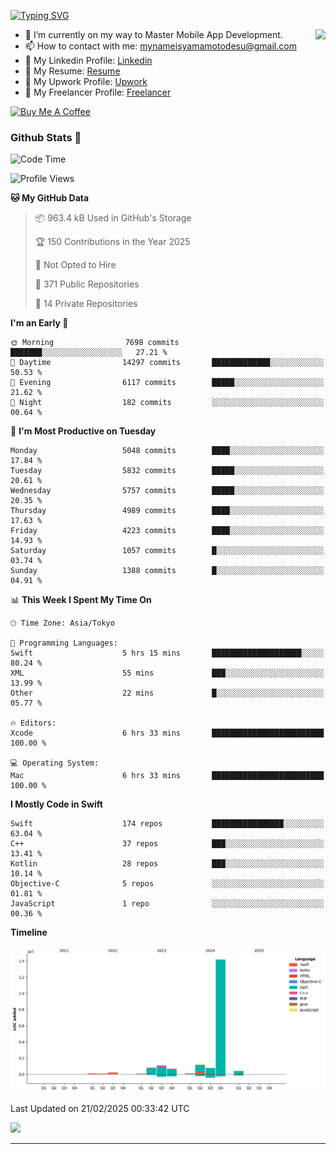 
[![Typing SVG](https://readme-typing-svg.demolab.com/?lines=Thank+You+For+Visiting!!;You+Are+Welcome✨;I+am+Kyo+Yamamoto;Mobile+Developer)](https://git.io/typing-svg)
<p>
<img align="right" src="https://media.giphy.com/media/26ufdb3cYKwbRtYVW/giphy.gif" style="max-width:100%;" height="150px">

- 🌱 I’m currently on my way to Master Mobile App Development.
- 📫 How to contact with me: mynameisyamamotodesu@gmail.com
- 🔗 My Linkedin Profile: [Linkedin](https://www.linkedin.com/in/kyo-yamamoto-a2ab50239)
- 🔗 My Resume: [Resume](https://www.kickresume.com/cv/rNok4e/)
- 🔗 My Upwork Profile: [Upwork](https://www.upwork.com/freelancers/~01aa9115102bb4af25)
- 🔗 My Freelancer Profile: [Freelancer](https://www.freelancer.com/u/yamamotodesu)

<a href="https://www.buymeacoffee.com/kyoyamamoto" target="_blank"><img src="https://cdn.buymeacoffee.com/buttons/default-orange.png" alt="Buy Me A Coffee" height="41" width="174"></a>

### Github Stats 🥇 
<!--START_SECTION:waka-->
![Code Time](http://img.shields.io/badge/Code%20Time-1%2C064%20hrs%2027%20mins-blue)

![Profile Views](http://img.shields.io/badge/Profile%20Views-0-blue)

**🐱 My GitHub Data** 

> 📦 963.4 kB Used in GitHub's Storage 
 > 
> 🏆 150 Contributions in the Year 2025
 > 
> 🚫 Not Opted to Hire
 > 
> 📜 371 Public Repositories 
 > 
> 🔑 14 Private Repositories 
 > 
**I'm an Early 🐤** 

```text
🌞 Morning                7698 commits        ███████░░░░░░░░░░░░░░░░░░   27.21 % 
🌆 Daytime                14297 commits       █████████████░░░░░░░░░░░░   50.53 % 
🌃 Evening                6117 commits        █████░░░░░░░░░░░░░░░░░░░░   21.62 % 
🌙 Night                  182 commits         ░░░░░░░░░░░░░░░░░░░░░░░░░   00.64 % 
```
📅 **I'm Most Productive on Tuesday** 

```text
Monday                   5048 commits        ████░░░░░░░░░░░░░░░░░░░░░   17.84 % 
Tuesday                  5832 commits        █████░░░░░░░░░░░░░░░░░░░░   20.61 % 
Wednesday                5757 commits        █████░░░░░░░░░░░░░░░░░░░░   20.35 % 
Thursday                 4989 commits        ████░░░░░░░░░░░░░░░░░░░░░   17.63 % 
Friday                   4223 commits        ████░░░░░░░░░░░░░░░░░░░░░   14.93 % 
Saturday                 1057 commits        █░░░░░░░░░░░░░░░░░░░░░░░░   03.74 % 
Sunday                   1388 commits        █░░░░░░░░░░░░░░░░░░░░░░░░   04.91 % 
```


📊 **This Week I Spent My Time On** 

```text
🕑︎ Time Zone: Asia/Tokyo

💬 Programming Languages: 
Swift                    5 hrs 15 mins       ████████████████████░░░░░   80.24 % 
XML                      55 mins             ███░░░░░░░░░░░░░░░░░░░░░░   13.99 % 
Other                    22 mins             █░░░░░░░░░░░░░░░░░░░░░░░░   05.77 % 

🔥 Editors: 
Xcode                    6 hrs 33 mins       █████████████████████████   100.00 % 

💻 Operating System: 
Mac                      6 hrs 33 mins       █████████████████████████   100.00 % 
```

**I Mostly Code in Swift** 

```text
Swift                    174 repos           ████████████████░░░░░░░░░   63.04 % 
C++                      37 repos            ███░░░░░░░░░░░░░░░░░░░░░░   13.41 % 
Kotlin                   28 repos            ███░░░░░░░░░░░░░░░░░░░░░░   10.14 % 
Objective-C              5 repos             ░░░░░░░░░░░░░░░░░░░░░░░░░   01.81 % 
JavaScript               1 repo              ░░░░░░░░░░░░░░░░░░░░░░░░░   00.36 % 
```



**Timeline**

![Lines of Code chart](https://raw.githubusercontent.com/YamamotoDesu/YamamotoDesu/main/assets/bar_graph.png)


 Last Updated on 21/02/2025 00:33:42 UTC
<!--END_SECTION:waka-->

![](https://github-profile-summary-cards.vercel.app/api/cards/profile-details?username=YamamotoDesu&theme=vue)

----
